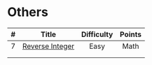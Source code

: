 # Others
| # | Title | Difficulty |Points|
| :-----:| :----: | :----: |:----:| 
|7|[Reverse Integer](https://github.com/yuxuanm/Leetcode-Java/blob/master/Leetcode/src/others/Q7ReverseInteger.java)| Easy |Math|
||[]()|  ||
||[]()|  ||

